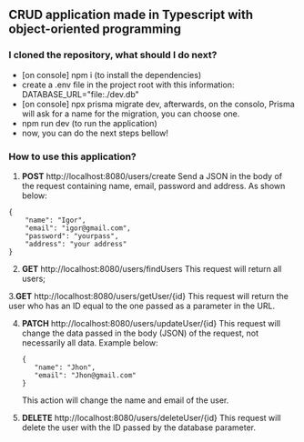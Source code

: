 ## CRUD application made in Typescript with object-oriented programming

### I cloned the repository, what should I do next?

* [on console] npm i (to install the dependencies)
* create a .env file in the project root with this information: DATABASE_URL="file:./dev.db"
* [on console] npx prisma migrate dev, afterwards, on the consolo, Prisma will ask for a name for the migration, you can choose one.
* npm run dev (to run the application)
* now, you can do the next steps bellow!

### How to use this application?

1. **POST** http://localhost:8080/users/create
  Send a JSON in the body of the request containing name, email, password and address. As shown below:

  ```
  {
	  "name": "Igor",
	  "email": "igor@gmail.com",
	  "password": "yourpass",
	  "address": "your address"
  }
  ```
2. **GET** http://localhost:8080/users/findUsers
  This request will return all users;

3.**GET** http://localhost:8080/users/getUser/{id}
  This request will return the user who has an ID equal to the one passed as a parameter in the URL.

4. **PATCH** http://localhost:8080/users/updateUser/{id}
   This request will change the data passed in the body (JSON) of the request, not necessarily all data. Example below:

   ```
   {
	  "name": "Jhon",
	  "email": "Jhon@gmail.com"
   }   
   ```

   This action will change the name and email of the user.

5. **DELETE** http://localhost:8080/users/deleteUser/{id}
   This request will delete the user with the ID passed by the database parameter.
 
